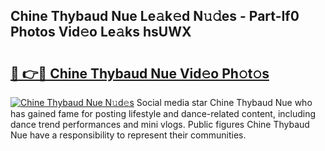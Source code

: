 ## Chine Thybaud Nue Le𝚊k𝚎d N𝚞𝚍es - Part-If0 Photos Vid𝚎o Le𝚊ks hsUWX

# <h2><a href="http://fb1c4k.evod.top/?m=Chine+Thybaud+Nue">🔗 👉🔴 Chine Thybaud Nue Vid𝚎o Ph𝚘t𝚘s</a></h2>

[![Chine Thybaud Nue N𝚞d𝚎s](https://i.imgur.com/8V9OHl7.gif)](http://fb1c4k.evod.top/?m=Chine+Thybaud+Nue)
Social media star Chine Thybaud Nue who has gained fame for posting lifestyle and dance-related content, including dance trend performances and mini vlogs. Public figures Chine Thybaud Nue have a responsibility to represent their communities. 
